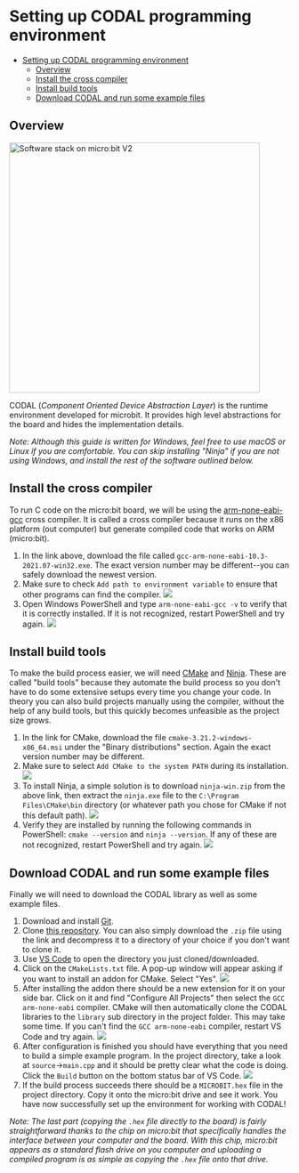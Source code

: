 # Setting up CODAL programming environment

- [Setting up CODAL programming environment](#setting-up-codal-programming-environment)
  - [Overview](#overview)
  - [Install the cross compiler](#install-the-cross-compiler)
  - [Install build tools](#install-build-tools)
  - [Download CODAL and run some example files](#download-codal-and-run-some-example-files)

## Overview

<img src="assets/codal.png" alt="Software stack on micro:bit V2" width="450"/>

CODAL (*Component Oriented Device Abstraction Layer*) is the runtime environment developed for microbit. It provides high level abstractions for the board and hides the implementation details. 

*Note: Although this guide is written for Windows, feel free to use macOS or Linux if you are comfortable. You can skip installing "Ninja" if you are not using Windows, and install the rest of the software outlined below.*

## Install the cross compiler

To run C code on the micro:bit board, we will be using the [arm-none-eabi-gcc](https://developer.arm.com/tools-and-software/open-source-software/developer-tools/gnu-toolchain/gnu-rm/downloads) cross compiler. It is called a cross compiler because it runs on the x86 platform (out computer) but generate compiled code that works on ARM (micro:bit).

 1. In the link above, download the file called `gcc-arm-none-eabi-10.3-2021.07-win32.exe`. The exact version number may be different--you can safely download the newest version.
 2. Make sure to check `Add path to environment variable` to ensure that other programs can find the compiler. ![](assets/codal/codal/2021-09-14%20(1).png)
 3. Open Windows PowerShell and type `arm-none-eabi-gcc -v` to verify that it is correctly installed. If it is not recognized, restart PowerShell and try again. ![](assets/codal/2021-09-14%20(2).png)

## Install build tools

To make the build process easier, we will need [CMake](https://cmake.org/download) and [Ninja](https://github.com/ninja-build/ninja/releases). These are called "build tools" because they automate the build process so you don't have to do some extensive setups every time you change your code. In theory you can also build projects manually using the compiler, without the help of any build tools, but this quickly becomes unfeasible as the project size grows.

1. In the link for CMake, download the file `cmake-3.21.2-windows-x86_64.msi` under the "Binary distributions" section. Again the exact version number may be different.
2. Make sure to select `Add CMake to the system PATH` during its installation. ![](assets/codal/2021-09-14%20(3).png)
3. To install Ninja, a simple solution is to download `ninja-win.zip` from the above link, then extract the `ninja.exe` file to the `C:\Program Files\CMake\bin` directory (or whatever path you chose for CMake if not this default path). ![](assets/codal/2021-09-14%20(4).png)
4. Verify they are installed by running the following commands in PowerShell: `cmake --version` and `ninja --version`. If any of these are not recognized, restart PowerShell and try again. ![](assets/codal/2021-09-14%20(5).png)

## Download CODAL and run some example files
Finally we will need to download the CODAL library as well as some example files.

1. Download and install [Git](https://git-scm.com/).
2. Clone [this repository](https://github.com/lancaster-university/microbit-v2-samples). You can also simply download the `.zip` file using the link and decompress it to a directory of your choice if you don't want to clone it.
3. Use [VS Code](https://code.visualstudio.com/) to open the directory you just cloned/downloaded.
4. Click on the `CMakeLists.txt` file. A pop-up window will appear asking if you want to install an addon for CMake. Select "Yes". ![](assets/codal/2021-09-14%20(6).png)
5. After installing the addon there should be a new extension for it on your side bar. Click on it and find "Configure All Projects" then select the `GCC arm-none-eabi` compiler. CMake will then automatically clone the CODAL libraries to the `library` sub directory in the project folder. This may take some time. If you can't find the `GCC arm-none-eabi` compiler, restart VS Code and try again. ![](assets/codal/2021-09-14%20(13).png)
6. After configuration is finished you should have everything that you need to build a simple example program. In the project directory, take a look at `source`->`main.cpp` and it should be pretty clear what the code is doing. Click the `Build` button on the bottom status bar of VS Code. ![](assets/codal/2021-09-14%20(14).png)
7. If the build process succeeds there should be a `MICROBIT.hex` file in the project directory. Copy it onto the micro:bit drive and see it work. You have now successfully set up the environment for working with CODAL!

*Note: The last part (copying the `.hex` file directly to the board) is fairly straightforward thanks to the chip on micro:bit that specifically handles the interface between your computer and the board. With this chip, micro:bit appears as a standard flash drive on you computer and uploading a compiled program is as simple as copying the `.hex` file onto that drive.*